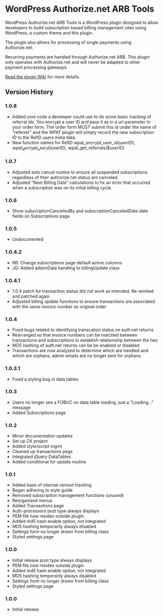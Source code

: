 WordPress Authorize.net ARB Tools
=================================

WordPress Authorize.net ARB Tools is a WordPress plugin designed to allow developers to build subscription based billing management sites using WordPress, a custom theme and this plugin.

The plugin also allows for processing of single payments using Authorize.net.

Recurring payments are handled through Authorize.net ARB. This plugin only operates with Authorize.net and will never be adapted to other payment processing gateways.

[Read the plugin Wiki](https://github.com/ryanburnette/WordPress-Authorize.net-ARB-Tools/wiki) for more details.

Version History
---------------
### 1.0.8
+ Added core code a developer could use to do some basic tracking of referral ids. You encrypt a user ID and pass it as in a url parameter to your order form. The order form MUST submit this id under the name of "referrer" and the WPAT plugin will simply record the new subscription ID to the RefID users meta data.
+ New function names for RefID wpat_encrypt_user_id($userID), wpat_decrypt_user_id($userID), wpat_get_referrals($userID)

### 1.0.7
+ Adjusted auto cancel routine to ensure all suspended subscriptions regardless of their authorize.net status are canceled.
+ Adjusted "Next Billing Date" calculations to fix an error that occurred when a subscription was on its initial billing cycle.

### 1.0.6
+ Show subscriptionCancelledBy and subscriptionCanceledDate date fields on Subscriptions page

### 1.0.5
+ Undocumented

### 1.0.4.2
+ RB: Change subscriptions page default active columns
+ JG: Added addonData handling to billingUpdate class

### 1.0.4.1
+ 1.0.4 patch for transaction status did not work as intended. Re-worked and patched again
+ Adjusted billing update functions to ensure transactions are associated with the same invoice number as original order

### 1.0.4
+ Fixed bugs related to identifying transcation status on auth.net returns
+ Rearranged so that invoice numbers can be matched between transactions and subscriptions to establish relationship between the two
+ MD5 hashing of auth.net returns can be be enabled or disabled
+ Transactions are now analyzed to determine which are handled and which are orphans, admin emails are no longer sent for orphans

### 1.0.3.1
+ Fixed a styling bug in data tables

### 1.0.3
+ Users no longer see a FOBUC on data table loading, just a "Loading..." message
+ Added Subscriptions page

### 1.0.2
+ Minor documentation updates
+ Set up CK project
+ Added style/script mgmt
+ Cleaned up transactions page
+ Integrated jQuery DataTables
+ Added conditional for update routine

### 1.0.1
+ Added base of internal version tracking
+ Began adhering to style guide
+ Removed subscription management functions (unused)
+ Reorganized menus
+ Added Transactions page
+ Auth-processors post type always displays
+ PEM file now resides outside plugin
+ Added md5 hash enable option, not integrated
+ MD5 hashing temporarily always disabled
+ Settings form no longer drawn from billing class
+ Styled settings page

### 1.0.0
+ Initial release
 post type always displays
+ PEM file now resides outside plugin
+ Added md5 hash enable option, not integrated
+ MD5 hashing temporarily always disabled
+ Settings form no longer drawn from billing class
+ Styled settings page

### 1.0.0
+ Initial release
